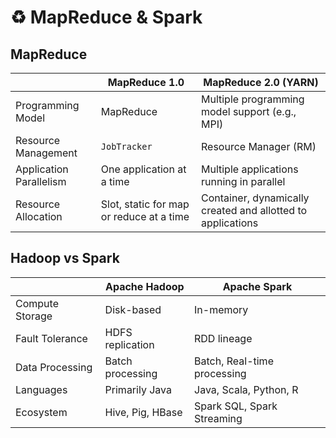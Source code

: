 # ♻️ MapReduce & Spark

## MapReduce

|                         | MapReduce 1.0                            | MapReduce 2.0 (YARN)                                        |
| ----------------------- | ---------------------------------------- | ----------------------------------------------------------- |
| Programming Model       | MapReduce                                | Multiple programming model support (e.g., MPI)              |
| Resource Management     | `JobTracker`                             | Resource Manager (RM)                                       |
| Application Parallelism | One application at a time                | Multiple applications running in parallel                   |
| Resource Allocation     | Slot, static for map or reduce at a time | Container, dynamically created and allotted to applications |

## Hadoop vs Spark

|                 | Apache Hadoop    | Apache Spark                |
| --------------- | ---------------- | --------------------------- |
| Compute Storage | Disk-based       | In-memory                   |
| Fault Tolerance | HDFS replication | RDD lineage                 |
| Data Processing | Batch processing | Batch, Real-time processing |
| Languages       | Primarily Java   | Java, Scala, Python, R      |
| Ecosystem       | Hive, Pig, HBase | Spark SQL, Spark Streaming  |
